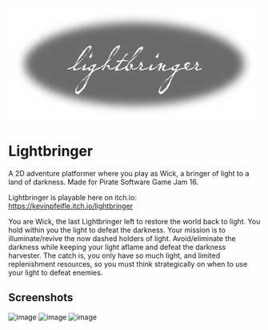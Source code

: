 ![Lightbringer Logo](./assets/lightbringer_logo.png)

# Lightbringer
A 2D adventure platformer where you play as Wick, a bringer of light to a land of darkness. Made for Pirate Software Game Jam 16.

Lightbringer is playable here on itch.io: https://kevinpfeifle.itch.io/lightbringer

You are Wick, the last Lightbringer left to restore the world back to light. You hold within you the light to defeat the darkness. Your mission is to illuminate/revive the now dashed holders of light. Avoid/eliminate the darkness while keeping your light aflame and defeat the darkness harvester. The catch is, you only have so much light, and limited replenishment resources, so you must think strategically on when to use your light to defeat enemies.

## Screenshots
![image](https://github.com/user-attachments/assets/a06fba40-5644-4fb0-8729-0190e322960c)
![image](https://github.com/user-attachments/assets/3651e1a0-b874-4a39-bb02-684f881735ba)
![image](https://github.com/user-attachments/assets/2b691b82-408f-4403-a9ca-37ada450bca1)
